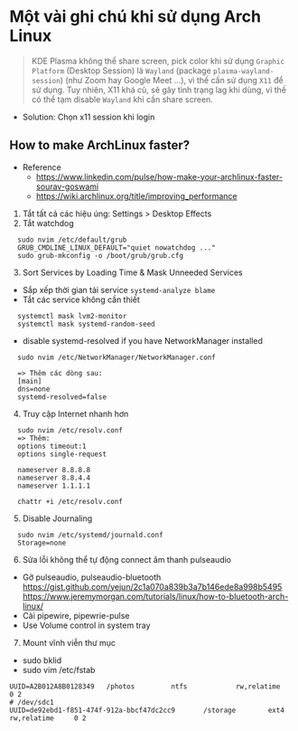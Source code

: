 # Một vài ghi chú khi sử dụng Arch Linux

> KDE Plasma không thể share screen, pick color khi sử dụng `Graphic Platform` (Desktop Session) là `Wayland` (package `plasma-wayland-session`) (như Zoom hay Google Meet ...), vì thế cần sử dụng `X11` để sử dụng. Tuy nhiên, X11 khá cũ, sẽ gây tình trạng lag khi dùng, vì thế có thể tạm disable `Wayland` khi cần share screen.

- Solution: Chọn x11 session khi login

## How to make ArchLinux faster?

- Reference
  - https://www.linkedin.com/pulse/how-make-your-archlinux-faster-sourav-goswami
  - https://wiki.archlinux.org/title/improving_performance

1. Tắt tất cả các hiệu úng: Settings > Desktop Effects
2. Tắt watchdog

```
  sudo nvim /etc/default/grub
  GRUB_CMDLINE_LINUX_DEFAULT="quiet nowatchdog ..."
  sudo grub-mkconfig -o /boot/grub/grub.cfg
```

3. Sort Services by Loading Time & Mask Unneeded Services

- Sắp xếp thời gian tải service `systemd-analyze blame`
- Tắt các service không cần thiết

```
  systemctl mask lvm2-monitor
  systemctl mask systemd-random-seed
```

- disable systemd-resolved if you have NetworkManager installed

```
  sudo nvim /etc/NetworkManager/NetworkManager.conf

  => Thêm các dòng sau:
  [main]
  dns=none
  systemd-resolved=false
```

4. Truy cập Internet nhanh hơn

```
  sudo nvim /etc/resolv.conf
  => Thêm:
  options timeout:1
  options single-request

  nameserver 8.8.8.8
  nameserver 8.8.4.4
  nameserver 1.1.1.1
```

```
  chattr +i /etc/resolv.conf
```

5. Disable Journaling

```
  sudo nvim /etc/systemd/journald.conf
  Storage=none
```

6. Sửa lỗi không thể tự động connect âm thanh pulseaudio

- Gỡ pulseaudio, pulseaudio-bluetooth
  https://gist.github.com/yejun/2c1a070a839b3a7b146ede8a998b5495
  https://www.jeremymorgan.com/tutorials/linux/how-to-bluetooth-arch-linux/
- Cài pipewire, pipewrie-pulse
- Use Volume control in system tray

7. Mount vĩnh viễn thư mục

- sudo bklid
- sudo vim /etc/fstab

```
UUID=A2B012A8B0128349   /photos         ntfs            rw,relatime     0 2
# /dev/sdc1
UUID=de92ebd1-f851-474f-912a-bbcf47dc2cc9       /storage        ext4            rw,relatime     0 2

```
